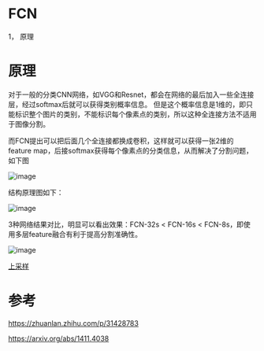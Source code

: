 FCN
===

1， 原理


原理
===

对于一般的分类CNN网络，如VGG和Resnet，都会在网络的最后加入一些全连接层，经过softmax后就可以获得类别概率信息。
但是这个概率信息是1维的，即只能标识整个图片的类别，不能标识每个像素点的类别，所以这种全连接方法不适用于图像分割。

而FCN提出可以把后面几个全连接都换成卷积，这样就可以获得一张2维的feature map，后接softmax获得每个像素点的分类信息，从而解决了分割问题，如下图

![image](https://user-images.githubusercontent.com/37278270/131634215-de9ee235-5672-4607-bbb2-fcac9c6f943d.png)

结构原理图如下：

![image](https://user-images.githubusercontent.com/37278270/131634491-282f50ea-59cb-4d37-9577-164588147257.png)

3种网络结果对比，明显可以看出效果：FCN-32s < FCN-16s < FCN-8s，即使用多层feature融合有利于提高分割准确性。

![image](https://user-images.githubusercontent.com/37278270/131634769-fbdab101-9d36-4d07-be8f-8f77d7c1bc1d.png)


[上采样](./two.md)


参考
===

https://zhuanlan.zhihu.com/p/31428783

https://arxiv.org/abs/1411.4038







